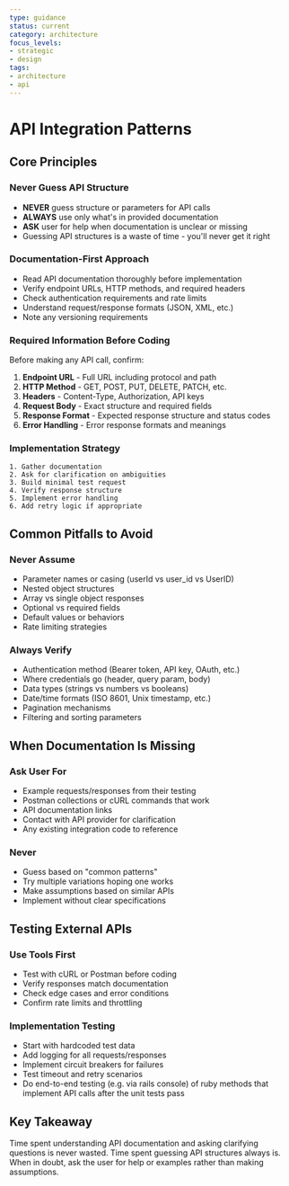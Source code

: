 ```yaml
---
type: guidance
status: current
category: architecture
focus_levels:
- strategic
- design
tags:
- architecture
- api
---
```


# API Integration Patterns

## Core Principles

### Never Guess API Structure
- **NEVER** guess structure or parameters for API calls
- **ALWAYS** use only what's in provided documentation
- **ASK** user for help when documentation is unclear or missing
- Guessing API structures is a waste of time - you'll never get it right

### Documentation-First Approach
- Read API documentation thoroughly before implementation
- Verify endpoint URLs, HTTP methods, and required headers
- Check authentication requirements and rate limits
- Understand request/response formats (JSON, XML, etc.)
- Note any versioning requirements

### Required Information Before Coding
Before making any API call, confirm:
1. **Endpoint URL** - Full URL including protocol and path
2. **HTTP Method** - GET, POST, PUT, DELETE, PATCH, etc.
3. **Headers** - Content-Type, Authorization, API keys
4. **Request Body** - Exact structure and required fields
5. **Response Format** - Expected response structure and status codes
6. **Error Handling** - Error response formats and meanings

### Implementation Strategy
```
1. Gather documentation
2. Ask for clarification on ambiguities
3. Build minimal test request
4. Verify response structure
5. Implement error handling
6. Add retry logic if appropriate
```

## Common Pitfalls to Avoid

### Never Assume
- Parameter names or casing (userId vs user_id vs UserID)
- Nested object structures
- Array vs single object responses
- Optional vs required fields
- Default values or behaviors
- Rate limiting strategies

### Always Verify
- Authentication method (Bearer token, API key, OAuth, etc.)
- Where credentials go (header, query param, body)
- Data types (strings vs numbers vs booleans)
- Date/time formats (ISO 8601, Unix timestamp, etc.)
- Pagination mechanisms
- Filtering and sorting parameters

## When Documentation Is Missing

### Ask User For
- Example requests/responses from their testing
- Postman collections or cURL commands that work
- API documentation links
- Contact with API provider for clarification
- Any existing integration code to reference

### Never
- Guess based on "common patterns"
- Try multiple variations hoping one works
- Make assumptions based on similar APIs
- Implement without clear specifications

## Testing External APIs

<!-- @.claude/guidance/testing/vcr-recording-workflow.md - Project-specific, not available in global guidance -->

### Use Tools First
- Test with cURL or Postman before coding
- Verify responses match documentation
- Check edge cases and error conditions
- Confirm rate limits and throttling

### Implementation Testing
- Start with hardcoded test data
- Add logging for all requests/responses
- Implement circuit breakers for failures
- Test timeout and retry scenarios
- Do end-to-end testing (e.g. via rails console) of ruby methods that implement API calls after the unit tests pass

## Key Takeaway
Time spent understanding API documentation and asking clarifying questions is never wasted. Time spent guessing API structures always is. When in doubt, ask the user for help or examples rather than making assumptions.
